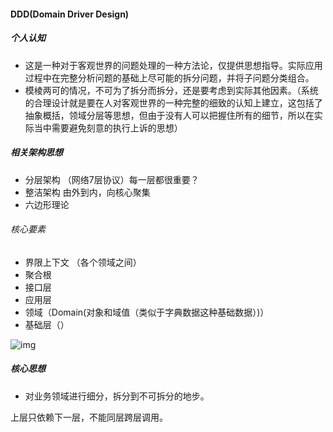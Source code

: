 #### DDD(Domain Driver Design)

##### 个人认知

* 这是一种对于客观世界的问题处理的一种方法论，仅提供思想指导。实际应用过程中在完整分析问题的基础上尽可能的拆分问题，并将子问题分类组合。
* 模棱两可的情况，不可为了拆分而拆分，还是要考虑到实际其他因素。（系统的合理设计就是要在人对客观世界的一种完整的细致的认知上建立，这包括了抽象概括，领域分层等思想，但由于没有人可以把握住所有的细节，所以在实际当中需要避免刻意的执行上诉的思想）

##### 相关架构思想

* 分层架构 （网络7层协议）每一层都很重要？  
* 整洁架构  由外到内，向核心聚集
* 六边形理论 

###### 核心要素

* 界限上下文 （各个领域之间）
* 聚合根
* 接口层
* 应用层
* 领域（Domain(对象和域值（类似于字典数据这种基础数据）)）
* 基础层（）

![img](https://user-gold-cdn.xitu.io/2020/2/17/17051d0c6c4677c2?imageslim)

##### 核心思想

* 对业务领域进行细分，拆分到不可拆分的地步。

上层只依赖下一层，不能同层跨层调用。

